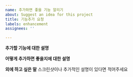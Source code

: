 ```yaml
---
name: 추가하면 좋을 기능 알리기
about: Suggest an idea for this project
title: 기능추가 요청
labels: enhancement
assignees: ''

---
```


**추가할 기능에 대한 설명**


**어떻게 추가하면 좋을지에 대한 설명**


**외에 하고 싶은 말**
스크린샷이나 추가적인 설명이 있다면 적어주세요
